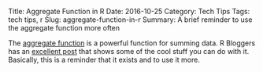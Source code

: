 Title: Aggregate Function in R
Date: 2016-10-25
Category: Tech Tips
Tags: tech tips, r
Slug: aggregate-function-in-r
Summary: A brief reminder to use the aggregate function more often 

The [aggregate function](http://www.statmethods.net/management/aggregate.html "Aggregate description") is a powerful function for summing data. R Bloggers has an [excellent post](https://www.r-bloggers.com/aggregate-a-powerful-tool-for-data-frame-in-r/ "Aggregate function tips post") that shows some of the cool stuff you can do with it. Basically, this is a reminder that it exists and to use it more.